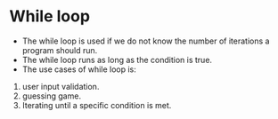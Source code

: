 # While loop 
- The while loop is used if we do not know the number of iterations a program should run.
- The while loop runs as long as the condition is true.
- The use cases of while loop is:
1. user input validation.
2. guessing game.
3. Iterating until a specific condition is met.